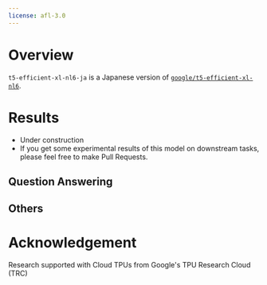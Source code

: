 ```yaml
---
license: afl-3.0
---
```


# Overview
`t5-efficient-xl-nl6-ja` is a Japanese version of [`google/t5-efficient-xl-nl6`](https://huggingface.co/google/t5-efficient-xl-nl6).


# Results
- Under construction
- If you get some experimental results of this model on downstream tasks, please feel free to make Pull Requests.


## Question Answering

## Others


# Acknowledgement
Research supported with Cloud TPUs from Google's TPU Research Cloud (TRC)